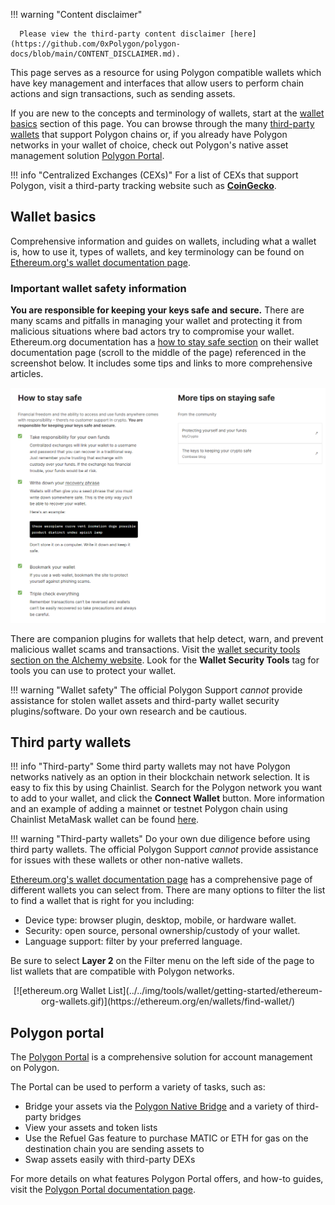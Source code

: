 !!! warning "Content disclaimer"

      Please view the third-party content disclaimer [here](https://github.com/0xPolygon/polygon-docs/blob/main/CONTENT_DISCLAIMER.md).

This page serves as a resource for using Polygon compatible wallets which have key management and interfaces that allow users to perform chain actions and sign transactions, such as sending assets.

If you are new to the concepts and terminology of wallets, start at the [wallet basics](#wallet-basics) section of this page. You can browse through the many [third-party wallets](#third-party-wallets) that support Polygon chains or, if you already have Polygon networks in your wallet of choice, check out Polygon's native asset management solution [Polygon Portal](#polygon-portal).


!!! info "Centralized Exchanges (CEXs)"
      For a list of CEXs that support Polygon, visit a third-party tracking website such as [**CoinGecko**](https://www.coingecko.com/).

## Wallet basics

Comprehensive information and guides on wallets, including what a wallet is, how to use it, types of wallets, and key terminology can be found on [Ethereum.org's wallet documentation page](https://ethereum.org/en/wallets/).

### Important wallet safety information

**You are responsible for keeping your keys safe and secure.** There are many scams and pitfalls in managing your wallet and protecting it from malicious situations where bad actors try to compromise your wallet. Ethereum.org documentation has a [how to stay safe section](https://ethereum.org/en/wallets/) on their wallet documentation page (scroll to the middle of the page) referenced in the screenshot below. It includes some tips and links to more comprehensive articles.

[![Ethereum.org: how to stay safe](../../img/tools/wallet/getting-started/wallet-safety-ethereum-org.png)](https://ethereum.org/en/wallets/)

There are companion plugins for wallets that help detect, warn, and prevent malicious wallet scams and transactions. Visit the [wallet security tools section on the Alchemy website](https://www.alchemy.com/best/wallet-security-tools). Look for the **Wallet Security Tools** tag for tools you can use to protect your wallet.

!!! warning "Wallet safety"
      The official Polygon Support _cannot_ provide assistance for stolen wallet assets and third-party wallet security plugins/software. Do your own research and be cautious.

## Third party wallets

!!! info "Third-party"
      Some third party wallets may not have Polygon networks natively as an option in their blockchain network selection. It is easy to fix this by using Chainlist. Search for the Polygon network you want to add to your wallet, and click the **Connect Wallet** button. More information and an example of adding a mainnet or testnet Polygon chain using Chainlist MetaMask wallet can be found [here](../wallets/metamask/add-polygon-network.md).
      
!!! warning "Third-party wallets"
      Do your own due diligence before using third party wallets. The official Polygon Support _cannot_ provide assistance for issues with these wallets or other non-native wallets.

[Ethereum.org's wallet documentation page](https://ethereum.org/en/wallets/) has a comprehensive page of different wallets you can select from. There are many options to filter the list to find a wallet that is right for you including:

- Device type: browser plugin, desktop, mobile, or hardware wallet.
- Security: open source, personal ownership/custody of your wallet.
- Language support: filter by your preferred language.

Be sure to select **Layer 2** on the Filter menu on the left side of the page to list wallets that are compatible with Polygon networks.

<center>
[![ethereum.org Wallet List](../../img/tools/wallet/getting-started/ethereum-org-wallets.gif)](https://ethereum.org/en/wallets/find-wallet/)
</center>

## Polygon portal

The [Polygon Portal](https://portal.polygon.technology) is a comprehensive solution for account management on Polygon.

The Portal can be used to perform a variety of tasks, such as:

- Bridge your assets via the [Polygon Native Bridge](https://support.polygon.technology/support/solutions/articles/82000905011-how-does-bridging-work-) and a variety of third-party bridges
- View your assets and token lists
- Use the Refuel Gas feature to purchase MATIC or ETH for gas on the destination chain you are sending assets to
- Swap assets easily with third-party DEXs

For more details on what features Polygon Portal offers, and how-to guides, visit the [Polygon Portal documentation page](../wallets/portal.md).